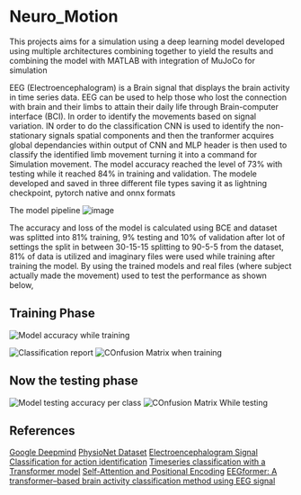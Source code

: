 # Neuro_Motion


This projects aims for a simulation using a deep learning model developed using multiple architectures combining together to yield the results and combining the model with MATLAB with integration of MuJoCo for simulation

EEG (Electroencephalogram) is a Brain signal that displays the brain activity in time series data. EEG can be used to help those who lost the connection with brain and their limbs to attain their daily life through Brain-computer interface (BCI). In order to identify the movements based on signal variation. IN order to do the classification CNN is used to identify the non-stationary signals spatial components and then the tranformer acquires global dependancies within output of CNN and MLP header is then used to classify the identified limb movement turning it into a command for Simulation movement. The model accuracy reached the level of 73% with testing while it reached 84% in training and validation.
The modele developed and saved in three different file types saving it as lightning checkpoint, pytorch native and onnx formats

The model pipeline ![image](https://github.com/user-attachments/assets/d9e1ee16-c4c5-41cf-88c2-ff4c62f39f58)


The accuracy and loss of the model is calculated using BCE and dataset was splitted into 81% training, 9% testing and 10% of validation after lot of settings the split in between 30-15-15 splitting to 90-5-5 from the dataset, 81% of data is utilized and imaginary files were used while training after training the model. By using the trained models and real files (where subject actually made the movement) used to test the performance as shown below,

## Training Phase

![Model accuracy while training](https://github.com/user-attachments/assets/81cf7e3a-81bf-4ab3-85bb-d1ae361ca8bc) 

![Classification report](https://github.com/user-attachments/assets/61fdba09-b67a-4d84-b950-2de1b168b7f5)
![COnfusion Matrix when training](https://github.com/user-attachments/assets/4e0889e5-71e6-4e2d-804a-fa1b81a6f927) 

## Now the testing phase
![Model testing accuracy per class](https://github.com/user-attachments/assets/a60acdf6-cd3e-44bf-9568-54170c8823b2) 
![COnfusion Matrix While testing](https://github.com/user-attachments/assets/e68a9c11-c6b9-466e-934a-df1dba6c1af2) 

## References
[Google Deepmind](https://github.com/google-deepmind)
[PhysioNet Dataset](https://physionet.org/content/eegmmidb/1.0.0/)
[Electroencephalogram Signal Classification for action identification](https://keras.io/examples/timeseries/eeg_signal_classification/)
[Timeseries classification with a Transformer model](https://keras.io/examples/timeseries/timeseries_classification_transformer/)
[Self-Attention and Positional Encoding](https://d2l.ai/chapter_attention-mechanisms-and-transformers/self-attention-and-positional-encoding.html)
[EEGformer: A transformer–based brain activity classification method using EEG signal](https://www.frontiersin.org/journals/neuroscience/articles/10.3389/fnins.2023.1148855/full)
